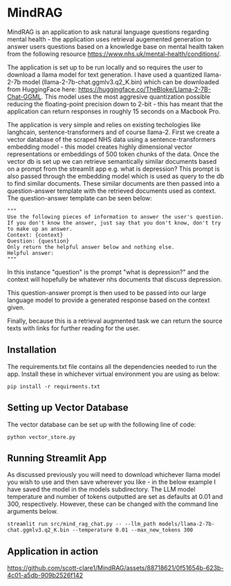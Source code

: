 # MindRAG #

MindRAG is an application to ask natural language questions regarding mental health - the application uses retrieval augemented generation to answer users questions based on a knowledge base on 
mental health taken from the following resource https://www.nhs.uk/mental-health/conditions/.

The application is set up to be run locally and so requires the user to download a llama model for text generation. I have used a quantized llama-2-7b model (llama-2-7b-chat.ggmlv3.q2_K.bin) which 
can be downloaded from HuggingFace here: https://huggingface.co/TheBloke/Llama-2-7B-Chat-GGML. This model uses the most aggresive quantization possible reducing the floating-point precision down to 
2-bit - this has meant that the application can return responses in roughly 15 seconds on a Macbook Pro.

The application is very simple and relies on existing techologies like langhcain, sentence-transformers and of course llama-2. First we create a vector database of the scraped NHS data using a 
sentence-transformers embedding model - this model creates highly dimensional vector representations or embeddings of 500 token chunks of the data. Once the vector db is set up we can retrieve 
semantically similar documents based on a prompt from the streamlit app e.g. what is depression? This prompt is also passed through the embedding model which is used as query to the db to find 
similar documents. These similar documents are then passed into a question-answer template with the retrieved documents used as context. The question-answer template can be seen below:

```
"""
Use the following pieces of information to answer the user's question.
If you don't know the answer, just say that you don't know, don't try to make up an answer.
Context: {context}
Question: {question}
Only return the helpful answer below and nothing else.
Helpful answer:
"""
```

In this instance "question" is the prompt "what is depression?" and the context will hopefully be whatever nhs documents that discuss depression.

This question-answer prompt is then used to be passed into our large language model to provide a generated response based on the context given.

Finally, because this is a retrieval augmented task we can return the source texts with links for further reading for the user.


## Installation ## 
The requirements.txt file contains all the dependencies needed to run the app. Install these in whichever virtual environment you are using as below:
```
pip install -r requirments.txt
```

## Setting up Vector Database ##
The vector database can be set up with the following line of code:

```
python vector_store.py
```

## Running Streamlit App ##
As discussed previously you will need to download whichever llama model you wish to use and then save wherever you like - in the below example I have saved the model in the models subdirectory.
The LLM model temperature and number of tokens outputted are set as defaults at 0.01 and 300, respectively. However, these can be changed with the command line arguments below.
```
streamlit run src/mind_rag_chat.py -- --llm_path models/llama-2-7b-chat.ggmlv3.q2_K.bin --temperature 0.01 --max_new_tokens 300
```

## Application in action ##


https://github.com/scott-clare1/MindRAG/assets/88718621/0f51654b-623b-4c01-a5db-909b2526f142



